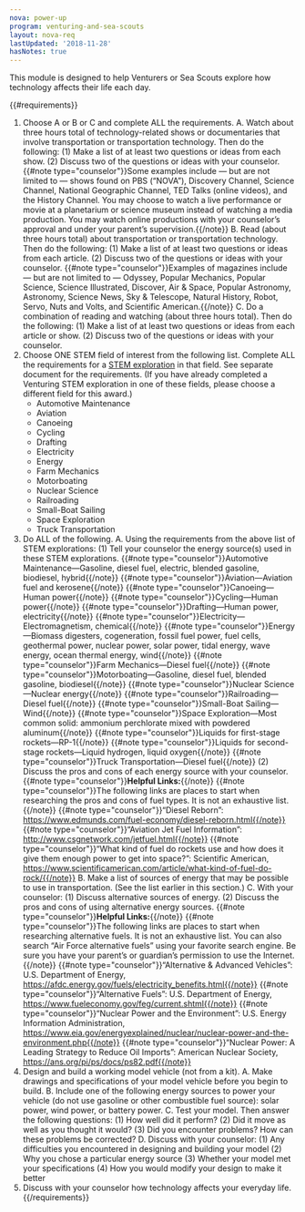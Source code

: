 ```yaml
---
nova: power-up
program: venturing-and-sea-scouts
layout: nova-req
lastUpdated: '2018-11-28'
hasNotes: true
---
```


This module is designed to help Venturers or Sea Scouts explore how technology affects their life each day.

{{#requirements}}
1. Choose A or B or C and complete ALL the requirements.
    A. Watch about three hours total of technology-related shows or documentaries that involve transportation or transportation technology. Then do the following:
        (1) Make a list of at least two questions or ideas from each show.
        (2) Discuss two of the questions or ideas with your counselor.
        {{#note type="counselor"}}Some examples include — but are not limited to — shows found on PBS (“NOVA”), Discovery Channel, Science Channel, National Geographic Channel, TED Talks (online videos), and the History Channel. You may choose to watch a live performance or movie at a planetarium or science museum instead of watching a media production. You may watch online productions with your counselor’s approval and under your parent’s supervision.{{/note}}
    B. Read (about three hours total) about transportation or transportation technology. Then do the following:
        (1) Make a list of at least two questions or ideas from each article.
        (2) Discuss two of the questions or ideas with your counselor.
        {{#note type="counselor"}}Examples of magazines include — but are not limited to — Odyssey, Popular Mechanics, Popular Science, Science Illustrated, Discover, Air & Space, Popular Astronomy, Astronomy, Science News, Sky & Telescope, Natural History, Robot, Servo, Nuts and Volts, and Scientific American.{{/note}}
    C. Do a combination of reading and watching (about three hours total). Then do the following:
        (1) Make a list of at least two questions or ideas from each article or show.
        (2) Discuss two of the questions or ideas with your counselor.
2. Choose ONE STEM field of interest from the following list. Complete ALL the requirements for a [STEM exploration](../../explorations/) in that field. See separate document for the requirements. (If you have already completed a Venturing STEM exploration in one of these fields, please choose a different field for this award.)
    * Automotive Maintenance
    * Aviation
    * Canoeing
    * Cycling
    * Drafting
    * Electricity
    * Energy
    * Farm Mechanics
    * Motorboating
    * Nuclear Science
    * Railroading
    * Small-Boat Sailing
    * Space Exploration
    * Truck Transportation
3. Do ALL of the following.
    A. Using the requirements from the above list of STEM explorations:
        (1) Tell your counselor the energy source(s) used in these STEM explorations.
            {{#note type="counselor"}}Automotive Maintenance—Gasoline, diesel fuel, electric, blended gasoline, biodiesel, hybrid{{/note}}
            {{#note type="counselor"}}Aviation—Aviation fuel and kerosene{{/note}}
            {{#note type="counselor"}}Canoeing—Human power{{/note}}
            {{#note type="counselor"}}Cycling—Human power{{/note}}
            {{#note type="counselor"}}Drafting—Human power, electricity{{/note}}
            {{#note type="counselor"}}Electricity—Electromagnetism, chemical{{/note}}
            {{#note type="counselor"}}Energy—Biomass digesters, cogeneration, fossil fuel power, fuel cells, geothermal power, nuclear power, solar power, tidal energy, wave energy, ocean thermal energy, wind{{/note}}
            {{#note type="counselor"}}Farm Mechanics—Diesel fuel{{/note}}
            {{#note type="counselor"}}Motorboating—Gasoline, diesel fuel, blended gasoline, biodiesel{{/note}}
            {{#note type="counselor"}}Nuclear Science—Nuclear energy{{/note}}
            {{#note type="counselor"}}Railroading—Diesel fuel{{/note}}
            {{#note type="counselor"}}Small-Boat Sailing—Wind{{/note}}
            {{#note type="counselor"}}Space Exploration—Most common solid: ammonium perchlorate mixed with powdered aluminum{{/note}}
                {{#note type="counselor"}}Liquids for first-stage rockets—RP-1{{/note}}
                {{#note type="counselor"}}Liquids for second-stage rockets—Liquid hydrogen, liquid oxygen{{/note}}
            {{#note type="counselor"}}Truck Transportation—Diesel fuel{{/note}}
        (2) Discuss the pros and cons of each energy source with your counselor.
            {{#note type="counselor"}}**Helpful Links:**{{/note}}
            {{#note type="counselor"}}The following links are places to start when researching the pros and cons of fuel types. It is not an exhaustive list.{{/note}}
            {{#note type="counselor"}}“Diesel Reborn”: https://www.edmunds.com/fuel-economy/diesel-reborn.html{{/note}}
            {{#note type="counselor"}}“Aviation Jet Fuel Information”: http://www.csgnetwork.com/jetfuel.html{{/note}}
            {{#note type="counselor"}}“What kind of fuel do rockets use and how does it give them enough power to get into space?”: Scientific American, https://www.scientificamerican.com/article/what-kind-of-fuel-do-rock/{{/note}}
    B. Make a list of sources of energy that may be possible to use in transportation. (See the list earlier in this section.)
    C. With your counselor:
        (1) Discuss alternative sources of energy.
        (2) Discuss the pros and cons of using alternative energy sources.
            {{#note type="counselor"}}**Helpful Links:**{{/note}}
            {{#note type="counselor"}}The following links are places to start when researching alternative fuels. It is not an exhaustive list. You can also search “Air Force alternative fuels” using your favorite search engine. Be sure you have your parent’s or guardian’s permission to use the Internet.{{/note}}
            {{#note type="counselor"}}“Alternative & Advanced Vehicles”: U.S. Department of Energy, https://afdc.energy.gov/fuels/electricity_benefits.html{{/note}}
            {{#note type="counselor"}}“Alternative Fuels”: U.S. Department of Energy, https://www.fueleconomy.gov/feg/current.shtml{{/note}}
            {{#note type="counselor"}}“Nuclear Power and the Environment”: U.S. Energy Information Administration, https://www.eia.gov/energyexplained/nuclear/nuclear-power-and-the-environment.php{{/note}}
            {{#note type="counselor"}}“Nuclear Power: A Leading Strategy to Reduce Oil Imports”: American Nuclear Society, https://ans.org/pi/ps/docs/ps82.pdf{{/note}}
4. Design and build a working model vehicle (not from a kit).
    A. Make drawings and specifications of your model vehicle before you begin to build.
    B. Include one of the following energy sources to power your vehicle (do not use gasoline or other combustible fuel source): solar power, wind power, or battery power.
    C. Test your model. Then answer the following questions:
        (1) How well did it perform?
        (2) Did it move as well as you thought it would?
        (3) Did you encounter problems? How can these problems be corrected?
    D. Discuss with your counselor:
        (1) Any difficulties you encountered in designing and building your model
        (2) Why you chose a particular energy source
        (3) Whether your model met your specifications
        (4) How you would modify your design to make it better
5. Discuss with your counselor how technology affects your everyday life.
{{/requirements}}
